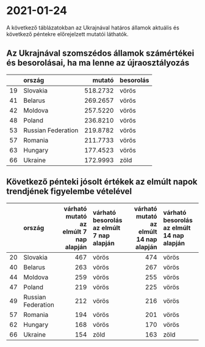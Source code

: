 # 2021-01-24
A következő táblázatokban az Ukrajnával határos államok aktuális és következő péntekre előrejelzett mutatói láthatók.
## Az Ukrajnával szomszédos államok számértékei és besorolásai, ha ma lenne az újraosztályozás

|   |ország             |   mutató|besorolás |
|:--|:------------------|--------:|:---------|
|19 |Slovakia           | 518.2732|vörös     |
|41 |Belarus            | 269.2657|vörös     |
|42 |Moldova            | 257.5220|vörös     |
|48 |Poland             | 236.8210|vörös     |
|53 |Russian Federation | 219.8782|vörös     |
|57 |Romania            | 211.7733|vörös     |
|63 |Hungary            | 177.4523|vörös     |
|66 |Ukraine            | 172.9993|zöld      |
## Következő pénteki jósolt értékek az elmúlt napok trendjének figyelembe vételével
|   |ország             | várható mutató az elmúlt 7 nap alapján|várható besorolás az elmúlt 7 nap alapján | várható mutató az elmúlt 14 nap alapján|várható besorolás az elmúlt 14 nap alapján |
|:--|:------------------|--------------------------------------:|:-----------------------------------------|---------------------------------------:|:------------------------------------------|
|20 |Slovakia           |                                    467|vörös                                     |                                     474|vörös                                      |
|40 |Belarus            |                                    263|vörös                                     |                                     267|vörös                                      |
|44 |Moldova            |                                    259|vörös                                     |                                     255|vörös                                      |
|47 |Poland             |                                    219|vörös                                     |                                     225|vörös                                      |
|49 |Russian Federation |                                    212|vörös                                     |                                     216|vörös                                      |
|57 |Romania            |                                    194|vörös                                     |                                     201|vörös                                      |
|62 |Hungary            |                                    168|vörös                                     |                                     170|vörös                                      |
|66 |Ukraine            |                                    154|zöld                                      |                                     163|zöld                                       |
